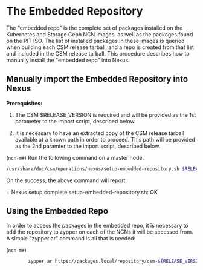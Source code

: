 # The Embedded Repository 

The "embedded repo" is the complete set of packages installed on the Kubernetes and Storage Ceph NCN images, as well as the packages found on the PIT ISO. The list of installed packages in these images is queried when building each CSM release tarball, and a repo is created from that list and included in the CSM release tarball. This procedure describes how to manually install the "embedded repo" into Nexus.

## Manually import the Embedded Repository into Nexus

**Prerequisites:** 

1. The CSM $RELEASE_VERSION is required and will be provided as the 1st parameter to the import script, described below. 

1. It is necessary to have an extracted copy of the CSM release tarball available at a known path in order to proceed. This path will be provided as the 2nd paramter to the import script, described below.

(`ncn-m#`) Run the following command on a master node:

```bash
/usr/share/doc/csm/operations/nexus/setup-embedded-repository.sh $RELEASE_VERSION $PATH_TO_ROOT_OF_EXTRACTED_CSM_TARBALL_CONTENT
```

On the success, the above command will report:

\+ Nexus setup complete
setup-embedded-repository.sh: OK


## Using the Embedded Repo

In order to access the packages in the embedded repo, it is necessary to add the repository to zypper on each of the NCNs it will be accessed from. A simple "zypper ar" command is all that is needed:

(`ncn-m#`) 

```bash
        zypper ar https://packages.local/repository/csm-${RELEASE_VERSION}-embedded csm-embedded
```
